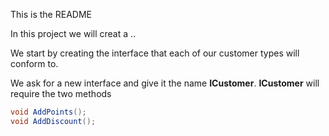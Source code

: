 This is the README

In this project we will creat a ..

We start by creating the interface that each of our customer types will conform to.

We ask for a new interface and give it the name **ICustomer**. **ICustomer** will require the two methods

```csharp
void AddPoints();
void AddDiscount();
```
